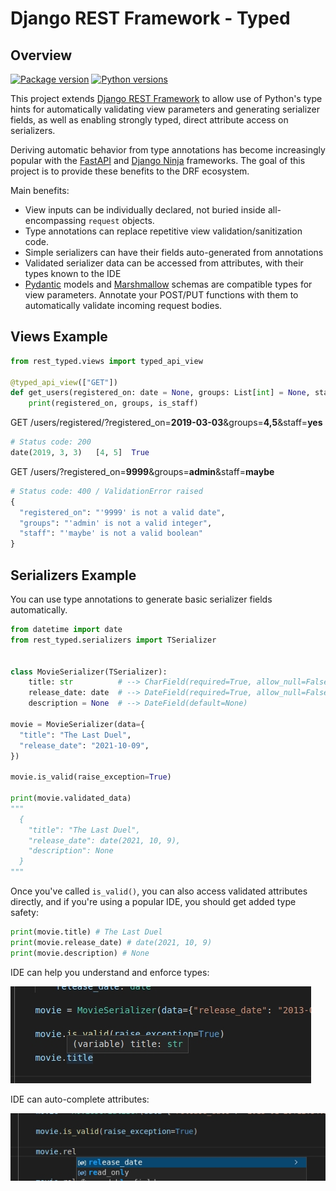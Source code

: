 # Django REST Framework - Typed

## Overview

[![Package version](https://badge.fury.io/py/drf-typed.svg)](https://pypi.python.org/pypi/drf-typed)
[![Python versions](https://img.shields.io/pypi/status/drf-typed.svg)](https://img.shields.io/pypi/status/drf-typed.svg/)

This project extends [Django REST Framework](https://www.django-rest-framework.org/) to allow use of Python's type hints for automatically validating view parameters and generating serializer fields, as well as enabling strongly typed, direct attribute access on serializers.

Deriving automatic behavior from type annotations has become increasingly popular with the [FastAPI](https://fastapi.tiangolo.com/) and [Django Ninja](https://django-ninja.rest-framework.com/) frameworks. The goal of this project is to provide these benefits to the DRF ecosystem.

Main benefits:

- View inputs can be individually declared, not buried inside all-encompassing `request` objects.
- Type annotations can replace repetitive view validation/sanitization code.
- Simple serializers can have their fields auto-generated from annotations
- Validated serializer data can be accessed from attributes, with their types known to the IDE
- [Pydantic](https://pydantic-docs.helpmanual.io/) models and [Marshmallow](https://marshmallow.readthedocs.io) schemas are compatible types for view parameters. Annotate your POST/PUT functions with them to automatically validate incoming request bodies.

## Views Example

```python
from rest_typed.views import typed_api_view

@typed_api_view(["GET"])
def get_users(registered_on: date = None, groups: List[int] = None, staff: bool = None):
    print(registered_on, groups, is_staff)
```

GET /users/registered/?registered_on=**2019-03-03**&groups=**4,5**&staff=**yes**<br>

```python
# Status code: 200
date(2019, 3, 3)   [4, 5]  True
```

GET /users/?registered_on=**9999**&groups=**admin**&staff=**maybe**<br>

```python
# Status code: 400 / ValidationError raised
{
  "registered_on": "'9999' is not a valid date",
  "groups": "'admin' is not a valid integer",
  "staff": "'maybe' is not a valid boolean"
}
```

## Serializers Example

You can use type annotations to generate basic serializer fields automatically.

```python
from datetime import date
from rest_typed.serializers import TSerializer


class MovieSerializer(TSerializer):
    title: str          # --> CharField(required=True, allow_null=False)
    release_date: date  # --> DateField(required=True, allow_null=False)
    description = None  # --> DateField(default=None)

movie = MovieSerializer(data={
  "title": "The Last Duel",
  "release_date": "2021-10-09",
})

movie.is_valid(raise_exception=True)

print(movie.validated_data)
"""
  {
    "title": "The Last Duel",
    "release_date": date(2021, 10, 9),
    "description": None
  }
"""
```

Once you've called `is_valid()`, you can also access validated attributes directly, and if you're using a popular IDE, you should get added type safety:

```python
print(movie.title) # The Last Duel
print(movie.release_date) # date(2021, 10, 9)
print(movie.description) # None
```

IDE can help you understand and enforce types:

![Type Annotation](images/attribute-str-type-hint.jpg)

IDE can auto-complete attributes:

![Type Annotation](images/attribute-date-auto-complete.jpg)
